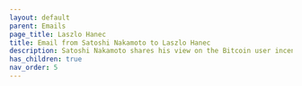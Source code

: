 ```yaml
---
layout: default
parent: Emails
page_title: Laszlo Hanec
title: Email from Satoshi Nakamoto to Laszlo Hanec
description: Satoshi Nakamoto shares his view on the Bitcoin user incentive, GPU compute clusters and the difficulty factor
has_children: true
nav_order: 5
---
```

